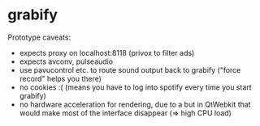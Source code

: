 grabify
=======

Prototype caveats:
- expects proxy on localhost:8118 (privox to filter ads)
- expects avconv, pulseaudio
- use pavucontrol etc. to route sound output back to grabify ("force record" helps you there)
- no cookies :(  (means you have to log into spotify every time you start grabify)
- no hardware acceleration for rendering, due to a but in QtWebkit that would make most of the interface disappear (=> high CPU load)
